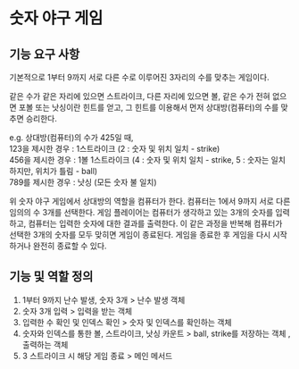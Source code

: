 # 숫자 야구 게임

## 기능 요구 사항

기본적으로 1부터 9까지 서로 다른 수로 이루어진 3자리의 수를 맞추는 게임이다.

같은 수가 같은 자리에 있으면 스트라이크, 다른 자리에 있으면 볼, 같은 수가 전혀 없으면 포볼 또는 낫싱이란 힌트를 얻고, 그 힌트를 이용해서 먼저 상대방(컴퓨터)의 수를 맞추면 승리한다.

e.g. 상대방(컴퓨터)의 수가 425일 때,<br/>
123을 제시한 경우 : 1스트라이크 (2 : 숫자 및 위치 일치 - strike)<br/>
456을 제시한 경우 : 1볼 1스트라이크 (4 : 숫자 및 위치 일치 - strike, 5 : 숫자는 일치하지만, 위치가 틀림 - ball)<br/>
789를 제시한 경우 : 낫싱 (모든 숫자 불 일치)

위 숫자 야구 게임에서 상대방의 역할을 컴퓨터가 한다. 컴퓨터는 1에서 9까지 서로 다른 임의의 수 3개를 선택한다. 게임 플레이어는 컴퓨터가 생각하고 있는 3개의 숫자를 입력하고, 컴퓨터는 입력한 숫자에 대한 결과를 출력한다.
이 같은 과정을 반복해 컴퓨터가 선택한 3개의 숫자를 모두 맞히면 게임이 종료된다.
게임을 종료한 후 게임을 다시 시작하거나 완전히 종료할 수 있다.

## 기능 및 역할 정의

1. 1부터 9까지 난수 발생, 숫자 3개 > 난수 발생 객체
2. 숫자 3개 입력 > 입력을 받는 객체
3. 입력한 수 확인 및 인덱스 확인 > 숫자 및 인덱스를 확인하는 객체
4. 숫자와 인덱스를 통한 볼, 스트라이크, 낫싱 카운트 > ball, strike를 저장하는 객체 , 출력하는 객체
5. 3 스트라이크 시 해당 게임 종료 > 메인 메서드